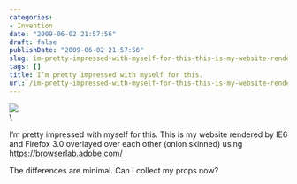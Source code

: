```yaml
---
categories:
- Invention
date: "2009-06-02 21:57:56"
draft: false
publishDate: "2009-06-02 21:57:56"
slug: im-pretty-impressed-with-myself-for-this-this-is-my-website-rendered-by-ie6-and-firefox-30-overlayed-over-each-other-onion-skinned-using-httpsbrowserlabadobecomthe-differences-are-minimal-can-i-co
tags: []
title: I’m pretty impressed with myself for this.
url: /im-pretty-impressed-with-myself-for-this-this-is-my-website-rendered-by-ie6-and-firefox-30-overlayed-over-each-other-onion-skinned-using-httpsbrowserlabadobecomthe-differences-are-minimal-can-i-co/
---
```

![](https://turbo.geekorium.com.au/images/p5INE8hVgo9i1jre7RHNjrhOo1_500.png)\
\

I’m pretty impressed with myself for this. This is my website rendered
by IE6 and Firefox 3.0 overlayed over each other (onion skinned) using
<https://browserlab.adobe.com/>

The differences are minimal. Can I collect my props now?